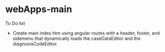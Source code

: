 webApps-main
============

To Do list
- Create main index.htm using angular routes with a header, footer, and sidemenu that dynamically loads the caseDataEditor and the diagnosisCodeEditor.

